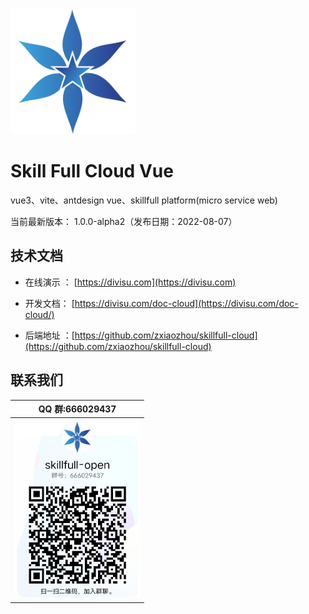 <img src="./docs/images/logo.png"  height="200" width="200">

# Skill Full Cloud Vue

vue3、vite、antdesign vue、skillfull platform(micro service web)

当前最新版本： 1.0.0-alpha2（发布日期：2022-08-07）

## 技术文档

- 在线演示 ： [https://divisu.com](https://divisu.com)

- 开发文档： [https://divisu.com/doc-cloud](https://divisu.com/doc-cloud/)

- 后端地址 ：[https://github.com/zxiaozhou/skillfull-cloud](https://github.com/zxiaozhou/skillfull-cloud)

## 联系我们

| QQ 群:666029437                                    |
| -------------------------------------------------- |
| <img src="./docs/images/qq_group.png" width="200"> |
